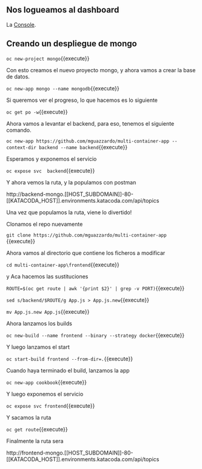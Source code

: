 ## Nos logueamos al dashboard 

La [Console](https://console-openshift-console-[[HOST_SUBDOMAIN]]-443-[[KATACODA_HOST]].environments.katacoda.com). 


## Creando un despliegue de mongo

``oc new-project mongo``{{execute}}

Con esto creamos el nuevo proyecto mongo, y ahora vamos a crear la base de datos.

``oc new-app mongo --name mongodb``{{execute}}


Si queremos ver el progreso, lo que hacemos es lo siguiente

``oc get po -w``{{execute}}

Ahora vamos a levantar el backend, para eso, tenemos el siguiente comando.


``oc new-app https://github.com/mguazzardo/multi-container-app --context-dir backend --name backend``{{execute}}

Esperamos y exponemos el servicio

``oc expose svc  backend``{{execute}}

Y ahora vemos la ruta, y la populamos con postman

http://backend-mongo.[[HOST_SUBDOMAIN]]-80-[[KATACODA_HOST]].environments.katacoda.com/api/topics


Una vez que populamos la ruta, viene lo divertido!


Clonamos el repo nuevamente

``git clone https://github.com/mguazzardo/multi-container-app ``{{execute}}


Ahora vamos al directorio que contiene los ficheros a modificar

``cd multi-container-app\frontend``{{execute}}

y Aca hacemos las sustituciones

``ROUTE=$(oc get route | awk '{print $2}' | grep -v PORT)``{{execute}}


``sed s/backend/$ROUTE/g App.js > App.js.new``{{execute}}


``mv App.js.new App.js``{{execute}}

Ahora lanzamos los builds


``oc new-build --name frontend --binary --strategy docker``{{execute}}

Y luego lanzamos el start

``oc start-build frontend --from-dir=.``{{execute}}

Cuando haya terminado el build, lanzamos la app

``oc new-app cookbook``{{execute}}


Y luego exponemos el servicio

``oc expose svc frontend``{{execute}}

Y sacamos la ruta


``oc get route``{{execute}}

Finalmente la ruta sera 

http://frontend-mongo.[[HOST_SUBDOMAIN]]-80-[[KATACODA_HOST]].environments.katacoda.com/api/topics




